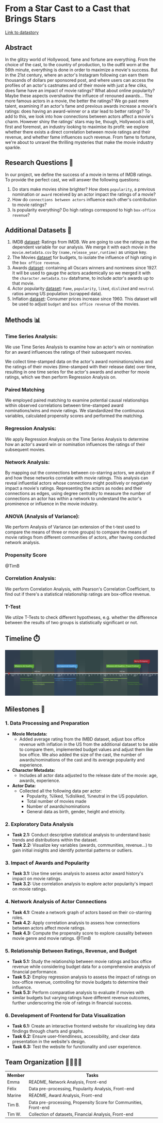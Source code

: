 # From a Star Cast to a Cast that Brings Stars

[Link to datastory](https://thetayne.github.io/)

## Abstract

In the glitzy world of Hollywood, fame and fortune are everything. From the choice of the cast, to the country of production, to the outfit worn at the 56th minute, everything is done in order to maximize a movie's success. But in the 21st century, where an actor's Instagram following can earn them thousands of dollars per sponsored post, and where users can access the profiles of an actor's castmates and of their movie with just a few cliks, does fame have an impact of movie ratings? What about online popularity? Maybe these aspects overshadow the influece of renouned awards... The more famous actors in a movie, the better the ratings?
We go past mere talent, examining if an actor's fame and previous awards increase a movie's ratings: does having an award-winner or a star lead to better ratings? To add to this, we look into how connections between actors affect a movie's charm.
However shiny the ratings' stars may be, though, Hollywood is still, first and foremost, an industry looking to maximise its profit: we explore whether there exists a direct correlation between movie ratings and their revenue, and whether fame influences such revenue. 
From fame to fortune, we're about to unravel the thrilling mysteries that make the movie industry sparkle. 

## Research Questions 🤨
In our project, we define the success of a movie in terms of IMDB ratings. To provide the perfect cast, we will answer the following questions:

1. Do stars make movies shine brighter? How does `popularity`, a previous nomination or `award` received by an actor impact the ratings of a movie?
2. How do `connections between actors` influence each other's contribution to movie ratings?
3. Is popularity everything? Do high ratings correspond to high `box-office revenue`?

## Additional Datasets 💽
1. IMDB [dataset](https://developer.imdb.com/non-commercial-datasets/): Ratings from IMDB. We are going to use the ratings as the dependent variable for our analysis. We merge it with each movie in the `movie.metadata.csv` by `(name,release_year,runtime)` as unique key.
2. The Movies [dataset](https://www.kaggle.com/datasets/rounakbanik/the-movies-dataset?resource=download&select=movies_metadata.csv) for budgets, to isolate the influence of high rating in the `box office revenue`.
3. Awards [dataset](https://datahub.io/rufuspollock/oscars-nominees-and-winners#resource-oscars-nominees-and-winners_zip): containing all Oscars winners and nominees since 1927. It will be used to gauge the actors academically so we merged it with the `character.metadata.tsv` dataframe, to include actor's awards up to that movie.
4. Actor popularity [dataset](https://today.yougov.com/ratings/entertainment/fame/all-time-actors-actresses/all): `Fame`, `popularity`, `liked`, `disliked` and `neutral` ratios among US population (scrapped data).
5. Inflation [dataset](https://data.worldbank.org/indicator/FP.CPI.TOTL.ZG?end=2022&start=1960&view=chart): Consumer prices increase since 1960. This dataset will be used to adjust `budget` and `box office revenue` of the movies.

## Methods 📊 

### Time Series Analysis:  
We use Time Series Analysis to examine how an actor's win or nomination for an award influences the ratings of their subsequent movies. 

We collect time-stamped data on the actor's award nominations/wins and the ratings of their movies (time-stamped with their release date) over time, resulting in one time series for the actor's awards and another for movie ratings, which we then perform Regression Analysis on.

### Paired Matching
We employed paired matching to examine potential causal relationships within observed correlations between time-stamped award nominations/wins and movie ratings. We standardized the continuous variables, calculated propensity scores and performed the matching. 

### Regression Analysis:
We apply Regression Analysis on the Time Series Analysis to determine how an actor's award win or nomination influences the ratings of their subsequent movies. 

### Network Analysis: 
By mapping out the connections between co-starring actors, we analyze if and how these networks correlate with movie ratings. This analysis can reveal influential actors whose connections might positively or negatively impact a movie's ratings. Representing the actors as nodes and their connections as edges, using degree centrality to measure the number of connections an actor has within a network to understand the actor's prominence or influence in the movie industry.    

### ANOVA (Analysis of Variance): 
We perform Analysis of Variance (an extension of the t-test used to compare the means of three or more groups) to compare the means of movie ratings from different communities of actors, after having conducted network analysis.

### Propensity Score 
@TimB

### Correlation Analysis: 
We perform Correlation Analysis, with Pearson's Correlation Coefficient, to find out if there's a statistical relationship ratings are box-office revenue. 

### T-Test
We utilze T-Tests to check different hypotheses, e.g. whether the difference between the results of two groups is statistically significant or not.

## Timeline ⏱️
![Shine Bright Like Adamon](img/timeline.png)

## Milestones 🗿

### 1. Data Processing and Preparation
- **Movie Metadata:**
  - Added average rating from the IMBD dataset, adjust box office revenue with inflation in the US from the additional dataset to be able to compare them, implemented budget values and adjust them like box office. We also added the size of the cast, the number of awards/nominations of the cast and its average popularity and experience.
- **Character Metadata:**
  - Includes all actor data adjusted to the release date of the movie: age, awards, experience.
- **Actor Data:**
  - Collected all the following data per actor:
    - Popularity, %liked, %disliked, %neutral in the US population.
    - Total number of movies made
    - Number of awards/nominations
    - General data as birth, gender, height and etnicity.	

### 2. Exploratory Data Analysis
- **Task 2.1:** Conduct descriptive statistical analysis to understand basic trends and distributions within the dataset.
- **Task 2.2:** Visualize key variables (awards, communities, revenue...) to gain initial insights and identify potential patterns or outliers.

### 3. Impact of Awards and Popularity
- **Task 3.1:** Use time series analysis to assess actor award history's impact on movie ratings.
- **Task 3.2:** Use correlation analysis to explore actor popularity's impact on movie ratings.

### 4. Network Analysis of Actor Connections
- **Task 4.1:** Create a network graph of actors based on their co-starring roles.
- **Task 4.2:** Apply correlation analysis to assess how connections between actors affect movie ratings.
- **Task 4.3:** Compute the propensity score to explore causality between movie genre and movie ratings.     @TimB

### 5. Relationship Between Ratings, Revenue, and Budget
- **Task 5.1:**  Study the relationship between movie ratings and box office revenue while considering budget data for a comprehensive analysis of financial performance.
- **Task 5.2:**  Employ regression analysis to assess the impact of ratings on box-office revenue, controlling for movie budgets to determine their influence.
- **Task 5.3:**  Perform comparative analysis to evaluate if movies with similar budgets but varying ratings have different revenue outcomes, further underscoring the role of ratings in financial success.

### 6. Development of Frontend for Data Visualization
- **Task 6.1:** Create an interactive frontend website for visualizing key data findings through charts and graphs.
- **Task 6.2:** Ensure user-friendliness, accessibility, and clear data presentation in the website's design.
- **Task 6.3:** Test the website for functionality and user experience.

## Team Organization 👨‍👩‍👧‍👦
<!DOCTYPE html>
<html lang="en">
<head>
  <meta charset="UTF-8">
  <meta name="viewport" content="width=device-width, initial-scale=1.0">
</head>
<body>

  <table>
    <tr>
      <th>Member</th>
      <th>Tasks</th>
    </tr>
    <tr>
      <td>Emma</td>
      <td>README, Network Analysis, Front-end</td>
    </tr>
    <tr>
      <td>Félix</td>
      <td>Data pre-processing, Popularity Analysis, Front-end</td>
    </tr>
    <tr>
      <td>Marine</td>
      <td>README, Award Analysis, Front-end</td>
    </tr>
    <tr>
      <td>Tim B.</td>
      <td>Data pre-processing, Propensity Score for Communities, Front-end</td>
    </tr>
    <tr>
      <td>Tim W.</td>
      <td>Collection of datasets, Financial Analysis, Front-end</td>
    </tr>
  </table>

</body>
</html>
